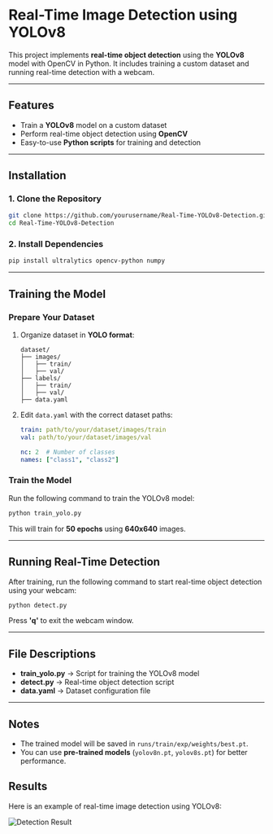 # Real-Time Image Detection using YOLOv8

This project implements **real-time object detection** using the **YOLOv8** model with OpenCV in Python. It includes training a custom dataset and running real-time detection with a webcam.

---

## Features
- Train a **YOLOv8** model on a custom dataset
- Perform real-time object detection using **OpenCV**
- Easy-to-use **Python scripts** for training and detection

---

## Installation
### **1. Clone the Repository**
```bash
git clone https://github.com/yourusername/Real-Time-YOLOv8-Detection.git
cd Real-Time-YOLOv8-Detection
```

### **2. Install Dependencies**
```bash
pip install ultralytics opencv-python numpy
```

---

## Training the Model
### **Prepare Your Dataset**
1. Organize dataset in **YOLO format**:
   ```
   dataset/
   ├── images/
   │   ├── train/
   │   ├── val/
   ├── labels/
   │   ├── train/
   │   ├── val/
   ├── data.yaml
   ```
2. Edit `data.yaml` with the correct dataset paths:
   ```yaml
   train: path/to/your/dataset/images/train
   val: path/to/your/dataset/images/val
   
   nc: 2  # Number of classes
   names: ["class1", "class2"]
   ```

### **Train the Model**
Run the following command to train the YOLOv8 model:
```bash
python train_yolo.py
```
This will train for **50 epochs** using **640x640** images.

---

## Running Real-Time Detection
After training, run the following command to start real-time object detection using your webcam:
```bash
python detect.py
```
Press **'q'** to exit the webcam window.

---

## File Descriptions
- **train_yolo.py** → Script for training the YOLOv8 model
- **detect.py** → Real-time object detection script
- **data.yaml** → Dataset configuration file

---

## Notes
- The trained model will be saved in `runs/train/exp/weights/best.pt`.
- You can use **pre-trained models** (`yolov8n.pt`, `yolov8s.pt`) for better performance.

## Results

Here is an example of real-time image detection using YOLOv8:

![Detection Result](result.jpg)
